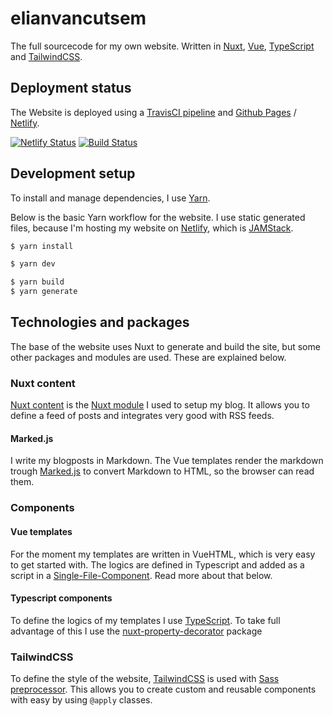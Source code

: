 # elianvancutsem

The full sourcecode for my own website. Written in [Nuxt](<https://nuxtjs.org>), [Vue](<https://vuejs.org>), [TypeScript](<https://www.typescriptlang.org/>) and [TailwindCSS](<https://tailwindcss.com>).

## Deployment status

The Website is deployed using a [TravisCI pipeline](<https://travis-ci.com/ElianVanCutsem/elianvancutsem.github.io>) and [Github Pages](<https://docs.github.com/en/github/working-with-github-pages/about-github-pages>) / [Netlify](<https://www.netlify.com/>).

[![Netlify Status](https://api.netlify.com/api/v1/badges/dd18ec5d-73cf-4df0-bdc6-39495b6ce3f1/deploy-status)](https://app.netlify.com/sites/elianvancutsem/deploys)
[![Build Status](https://travis-ci.com/ElianVanCutsem/elianvancutsem.github.io.svg?branch=master)](https://travis-ci.com/ElianVanCutsem/elianvancutsem.github.io)

## Development setup

To install and manage dependencies, I use [Yarn](<https://yarnpkg.com/>).

Below is the basic Yarn workflow for the website. I use static generated files, because I'm hosting my website on [Netlify](<https://www.netlify.com/>), which is [JAMStack](<https://jamstack.org/>).

```bash
$ yarn install

$ yarn dev

$ yarn build
$ yarn generate
```

## Technologies and packages

The base of the website uses Nuxt to generate and build the site, but some other packages and modules are used. These are explained below.

### Nuxt content

[Nuxt content](<https://content.nuxtjs.org/>) is the [Nuxt module](<https://nuxtjs.org/docs/2.x/directory-structure/modules>) I used to setup my blog. It allows you to define a feed of posts and integrates very good with RSS feeds.

#### Marked.js

I write my blogposts in Markdown. The Vue templates render the markdown trough [Marked.js](<https://github.com/markedjs/marked>) to convert Markdown to HTML, so the browser can read them.

### Components

#### Vue templates

For the moment my templates are written in VueHTML, which is very easy to get started with. The logics are defined in Typescript and added as a script in a [Single-File-Component](<https://vuejs.org/v2/guide/single-file-components.html>). Read more about that below.

#### Typescript components

To define the logics of my templates I use [TypeScript](<>). To take full advantage of this I use the [nuxt-property-decorator](<https://github.com/nuxt-community/nuxt-property-decorator>) package

### TailwindCSS

To define the style of the website, [TailwindCSS](<https://tailwindcss.com>) is used with [Sass preprocessor](<https://sass-lang.com/>). This allows you to create custom and reusable components with easy by using `@apply` classes.


